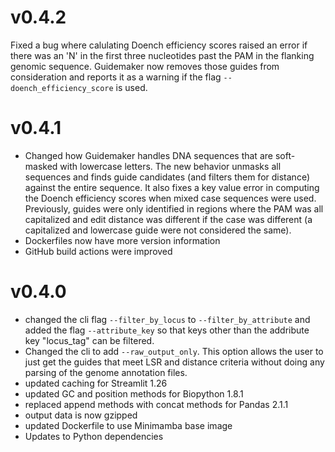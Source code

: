 # v0.4.2

Fixed a bug where calulating Doench efficiency scores raised an error if there was an 'N' in the first three nucleotides past the PAM in the flanking genomic sequence.  Guidemaker now removes those guides from consideration and reports it as a warning if the flag `--doench_efficiency_score` is used.

# v0.4.1

* Changed how Guidemaker handles DNA sequences that are soft-masked with lowercase letters. The new behavior unmasks all 
    sequences and finds guide candidates (and filters them for distance) against the entire sequence.  It also fixes a key value error in computing the Doench efficiency scores when mixed case sequences were used. Previously, guides were only identified in regions where the PAM was all capitalized and edit distance was different if the case was different (a capitalized and lowercase guide were not considered the same).
* Dockerfiles now have more version information
* GitHub build actions were improved

# v0.4.0

*  changed the cli flag `--filter_by_locus` to `--filter_by_attribute`  and added the flag `--attribute_key` so that keys other than the addribute key "locus_tag" can be filtered.
*  Changed the cli to add `--raw_output_only`. This option allows the user to just get the guides that meet LSR and distance criteria without doing any parsing of the genome annotation files.
*  updated caching for Streamlit 1.26
*  updated GC and position methods for Biopython 1.8.1
*  replaced append methods with concat methods for Pandas 2.1.1
*  output data is now gzipped
*  updated Dockerfile to use Minimamba base image
*  Updates to Python dependencies

